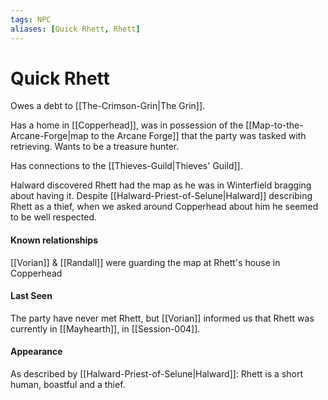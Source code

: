 ```yaml
---
tags: NPC
aliases: [Quick Rhett, Rhett]
---
```

# Quick Rhett
Owes a debt to [[The-Crimson-Grin|The Grin]].

Has a home in [[Copperhead]], was in possession of the [[Map-to-the-Arcane-Forge|map to the Arcane Forge]] that the party was tasked with retrieving. Wants to be a treasure hunter.

Has connections to the [[Thieves-Guild|Thieves' Guild]].

Halward discovered Rhett had the map as he was in Winterfield bragging about having it. Despite [[Halward-Priest-of-Selune|Halward]] describing Rhett as a thief, when we asked around Copperhead about him he seemed to be well respected.

#### Known relationships
[[Vorian]] & [[Randall]] were guarding the map at Rhett's house in Copperhead

#### Last Seen
The party have never met Rhett, but [[Vorian]] informed us that Rhett was currently in [[Mayhearth]], in [[Session-004]].

#### Appearance
As described by [[Halward-Priest-of-Selune|Halward]]:
Rhett is a short human, boastful and a thief.




